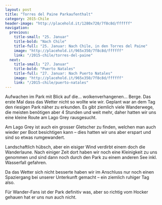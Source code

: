 ```yaml
---
layout: post
title: "Torres del Paine Parkaufenthalt"
category: 2015-Chile
header-image: "http://placehold.it/1280x720/7f8c8d/ffffff"
navigation:
  previous:
    title-small: "25. Januar"
    title-bold: "Nach Chile"
    title-full: "25. Januar: Nach Chile, in den Torres del Paine"
    image: "http://placehold.it/965x350/7f8c8d/ffffff"
    link: "/2015-chile/torres-del-paine"
  next:
    title-small: "27. Januar"
    title-bold: "Puerto Natales"
    title-full: "27. Januar: Nach Puerto Natales"
    image: "http://placehold.it/965x350/7f8c8d/ffffff"
    link: "/2015-chile/puerto-natales"
---
```

Aufwachen im Park mit Blick auf die... wolkenverhangenen... Berge. Das erste Mal dass das Wetter nicht so wollte wie wir. Geplant war an dem Tag den riesigen Park näher zu erkunden. Es gibt ziemlich viele Wanderwege, die meisten benötigen aber 4 Stunden und weit mehr, daher hatten wir uns eine kleine Route am Lago Grey rausgesucht. 

Am Lago Grey ist auch ein grosser Gletscher zu finden, welchen man auch wieder per Boot besichtigen kann – dies hatten wir uns aber erspart und sind so etwas rumgewandert. 

Landschaftlich hübsch, aber ein eisiger Wind verdirbt einem doch die Wanderlaune. Nach einiger Zeit dort haben wir noch eine Kleinigkeit zu uns genommen und sind dann noch durch den Park zu einem anderen See inkl. Wasserfall gefahren. 

Da das Wetter sich nicht besserte haben wir im Anschluss nur noch einen Spaziergang bei unserer Unterkunft gemacht – ein ziemlich ruhiger Tag also.

Für Wander-Fans ist der Park definitiv was, aber so richtig vom Hocker gehauen hat er uns nun auch nicht.